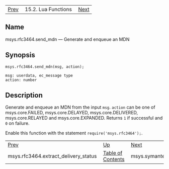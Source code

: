 |     |     |     |
| --- | --- | --- |
| [Prev](lua.ref.msys.rfc3464.extract_delivery_status)  | 15.2. Lua Functions |  [Next](lua.ref.msys.symantec_beik.scan.php) |

<a name="lua.ref.msys.rfc3464.send_mdn"></a>
## Name

msys.rfc3464.send_mdn — Generate and enqueue an MDN

<a name="idp26950768"></a>
## Synopsis

`msys.rfc3464.send_mdn(msg, action);`

```
msg: userdata, ec_message type
action: number
```
<a name="idp26953488"></a>
## Description

Generate and enqueue an MDN from the input `msg`. `action` can be one of msys.core.FAILED, msys.core.DELAYED, msys.core.DELIVERED, msys.core.RELAYED and msys.core.EXPANDED. Returns `1` if successful and `0` on failure.

Enable this function with the statement `require('msys.rfc3464');`.

|     |     |     |
| --- | --- | --- |
| [Prev](lua.ref.msys.rfc3464.extract_delivery_status)  | [Up](lua.function.details.php) |  [Next](lua.ref.msys.symantec_beik.scan.php) |
| msys.rfc3464.extract_delivery_status  | [Table of Contents](index) |  msys.symantec_beik.scan |
